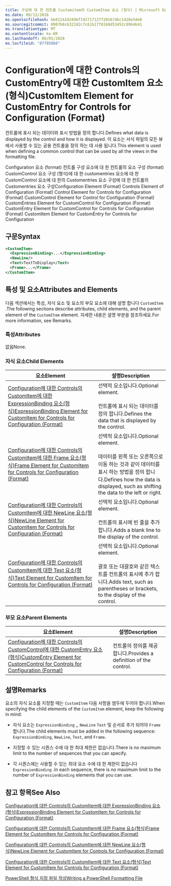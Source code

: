 ```yaml
---
title: 구성에 대 한 컨트롤 Customitem의 CustomItem 요소 (형식) | Microsoft Docs
ms.date: 09/13/2016
ms.openlocfilehash: bb8124242496f192717127f201674bc1428e5de0
ms.sourcegitcommit: 0907b8c6322d2c7c61b17f8168d53452c8964b41
ms.translationtype: MT
ms.contentlocale: ko-KR
ms.lasthandoff: 08/05/2020
ms.locfileid: "87785866"
---
```

# <a name="customitem-element-for-customentry-for-controls-for-configuration-format"></a><span data-ttu-id="fd71f-102">Configuration에 대한 Controls의 CustomEntry에 대한 CustomItem 요소(형식)</span><span class="sxs-lookup"><span data-stu-id="fd71f-102">CustomItem Element for CustomEntry for Controls for Configuration (Format)</span></span>

<span data-ttu-id="fd71f-103">컨트롤에 표시 되는 데이터와 표시 방법을 정의 합니다.</span><span class="sxs-lookup"><span data-stu-id="fd71f-103">Defines what data is displayed by the control and how it is displayed.</span></span> <span data-ttu-id="fd71f-104">이 요소는 서식 파일의 모든 뷰에서 사용할 수 있는 공용 컨트롤을 정의 하는 데 사용 됩니다.</span><span class="sxs-lookup"><span data-stu-id="fd71f-104">This element is used when defining a common control that can be used by all the views in the formatting file.</span></span>

<span data-ttu-id="fd71f-105">Configuration 요소 (format) 컨트롤 구성 요소에 대 한 컨트롤의 요소 구성 (format) CustomControl 요소 구성 (형식)에 대 한 customentries 요소에 대 한 CustomControl 요소에 대 한의 Customentries 요소 구성에 대 한 컨트롤의 Customentries 요소 구성</span><span class="sxs-lookup"><span data-stu-id="fd71f-105">Configuration Element (Format) Controls Element of Configuration (Format) Control Element for Controls for Configuration (Format) CustomControl Element for Control for Configuration (Format) CustomEntries Element for CustomControl for Configuration (Format) CustomEntry Element for CustomControl for Controls for Configuration (Format) CustomItem Element for CustomEntry for Controls for Configuration</span></span>

## <a name="syntax"></a><span data-ttu-id="fd71f-106">구문</span><span class="sxs-lookup"><span data-stu-id="fd71f-106">Syntax</span></span>

```xml
<CustomItem>
  <ExpressionBinding>...</ExpressionBinding>
  <NewLine/>
  <Text>TextToDisplay</Text>
  <Frame>...</Frame>
</CustomItem>
```

## <a name="attributes-and-elements"></a><span data-ttu-id="fd71f-107">특성 및 요소</span><span class="sxs-lookup"><span data-stu-id="fd71f-107">Attributes and Elements</span></span>

<span data-ttu-id="fd71f-108">다음 섹션에서는 특성, 자식 요소 및 요소의 부모 요소에 대해 설명 합니다 `CustomItem` .</span><span class="sxs-lookup"><span data-stu-id="fd71f-108">The following sections describe attributes, child elements, and the parent element of the `CustomItem` element.</span></span> <span data-ttu-id="fd71f-109">자세한 내용은 설명 부분을 참조하세요.</span><span class="sxs-lookup"><span data-stu-id="fd71f-109">For more information, see Remarks.</span></span>

### <a name="attributes"></a><span data-ttu-id="fd71f-110">특성</span><span class="sxs-lookup"><span data-stu-id="fd71f-110">Attributes</span></span>

<span data-ttu-id="fd71f-111">없음</span><span class="sxs-lookup"><span data-stu-id="fd71f-111">None.</span></span>

### <a name="child-elements"></a><span data-ttu-id="fd71f-112">자식 요소</span><span class="sxs-lookup"><span data-stu-id="fd71f-112">Child Elements</span></span>

|<span data-ttu-id="fd71f-113">요소</span><span class="sxs-lookup"><span data-stu-id="fd71f-113">Element</span></span>|<span data-ttu-id="fd71f-114">설명</span><span class="sxs-lookup"><span data-stu-id="fd71f-114">Description</span></span>|
|-------------|-----------------|
|[<span data-ttu-id="fd71f-115">Configuration에 대한 Controls의 CustomItem에 대한 ExpressionBinding 요소(형식)</span><span class="sxs-lookup"><span data-stu-id="fd71f-115">ExpressionBinding Element for CustomItem for Controls for Configuration (Format)</span></span>](./expressionbinding-element-for-customitem-for-controls-for-configuration-format.md)|<span data-ttu-id="fd71f-116">선택적 요소입니다.</span><span class="sxs-lookup"><span data-stu-id="fd71f-116">Optional element.</span></span><br /><br /> <span data-ttu-id="fd71f-117">컨트롤에 표시 되는 데이터를 정의 합니다.</span><span class="sxs-lookup"><span data-stu-id="fd71f-117">Defines the data that is displayed by the control.</span></span>|
|[<span data-ttu-id="fd71f-118">Configuration에 대한 Controls의 CustomItem에 대한 Frame 요소(형식)</span><span class="sxs-lookup"><span data-stu-id="fd71f-118">Frame Element for CustomItem for Controls for Configuration (Format)</span></span>](./frame-element-for-customitem-for-controls-for-configuration-format.md)|<span data-ttu-id="fd71f-119">선택적 요소입니다.</span><span class="sxs-lookup"><span data-stu-id="fd71f-119">Optional element.</span></span><br /><br /> <span data-ttu-id="fd71f-120">데이터를 왼쪽 또는 오른쪽으로 이동 하는 것과 같이 데이터를 표시 하는 방법을 정의 합니다.</span><span class="sxs-lookup"><span data-stu-id="fd71f-120">Defines how the data is displayed, such as shifting the data to the left or right.</span></span>|
|[<span data-ttu-id="fd71f-121">Configuration에 대한 Controls의 CustomItem에 대한 NewLine 요소(형식)</span><span class="sxs-lookup"><span data-stu-id="fd71f-121">NewLine Element for CustomItem for Controls for Configuration (Format)</span></span>](./newline-element-for-customitem-for-controls-for-configuration-format.md)|<span data-ttu-id="fd71f-122">선택적 요소입니다.</span><span class="sxs-lookup"><span data-stu-id="fd71f-122">Optional element.</span></span><br /><br /> <span data-ttu-id="fd71f-123">컨트롤의 표시에 빈 줄을 추가 합니다.</span><span class="sxs-lookup"><span data-stu-id="fd71f-123">Adds a blank line to the display of the control.</span></span>|
|[<span data-ttu-id="fd71f-124">Configuration에 대한 Controls의 CustomItem에 대한 Text 요소(형식)</span><span class="sxs-lookup"><span data-stu-id="fd71f-124">Text Element for CustomItem for Controls for Configuration (Format)</span></span>](./text-element-for-customitem-for-controls-for-configuration-format.md)|<span data-ttu-id="fd71f-125">선택적 요소입니다.</span><span class="sxs-lookup"><span data-stu-id="fd71f-125">Optional element.</span></span><br /><br /> <span data-ttu-id="fd71f-126">괄호 또는 대괄호와 같은 텍스트를 컨트롤의 표시에 추가 합니다.</span><span class="sxs-lookup"><span data-stu-id="fd71f-126">Adds text, such as parentheses or brackets, to the display of the control.</span></span>|

### <a name="parent-elements"></a><span data-ttu-id="fd71f-127">부모 요소</span><span class="sxs-lookup"><span data-stu-id="fd71f-127">Parent Elements</span></span>

|<span data-ttu-id="fd71f-128">요소</span><span class="sxs-lookup"><span data-stu-id="fd71f-128">Element</span></span>|<span data-ttu-id="fd71f-129">설명</span><span class="sxs-lookup"><span data-stu-id="fd71f-129">Description</span></span>|
|-------------|-----------------|
|[<span data-ttu-id="fd71f-130">Configuration에 대한 Controls의 CustomControl에 대한 CustomEntry 요소(형식)</span><span class="sxs-lookup"><span data-stu-id="fd71f-130">CustomEntry Element for CustomControl for Controls for Configuration (Format)</span></span>](./customentry-element-for-customcontrol-for-controls-for-configuration-format.md)|<span data-ttu-id="fd71f-131">컨트롤의 정의를 제공 합니다.</span><span class="sxs-lookup"><span data-stu-id="fd71f-131">Provides a definition of the control.</span></span>|

## <a name="remarks"></a><span data-ttu-id="fd71f-132">설명</span><span class="sxs-lookup"><span data-stu-id="fd71f-132">Remarks</span></span>

<span data-ttu-id="fd71f-133">요소의 자식 요소를 지정할 때는 `CustomItem` 다음 사항을 염두에 두어야 합니다.</span><span class="sxs-lookup"><span data-stu-id="fd71f-133">When specifying the child elements of the `CustomItem` element, keep the following in mind:</span></span>

- <span data-ttu-id="fd71f-134">자식 요소는 `ExpressionBinding` ,, `NewLine` `Text` 및 순서로 추가 되어야 `Frame` 합니다.</span><span class="sxs-lookup"><span data-stu-id="fd71f-134">The child elements must be added in the following sequence: `ExpressionBinding`, `NewLine`, `Text`, and `Frame`.</span></span>

- <span data-ttu-id="fd71f-135">지정할 수 있는 시퀀스 수에 대 한 최대 제한은 없습니다.</span><span class="sxs-lookup"><span data-stu-id="fd71f-135">There is no maximum limit to the number of sequences that you can specify.</span></span>

- <span data-ttu-id="fd71f-136">각 시퀀스에는 사용할 수 있는 최대 요소 수에 대 한 제한이 없습니다 `ExpressionBinding` .</span><span class="sxs-lookup"><span data-stu-id="fd71f-136">In each sequence, there is no maximum limit to the number of `ExpressionBinding` elements that you can use.</span></span>

## <a name="see-also"></a><span data-ttu-id="fd71f-137">참고 항목</span><span class="sxs-lookup"><span data-stu-id="fd71f-137">See Also</span></span>

[<span data-ttu-id="fd71f-138">Configuration에 대한 Controls의 CustomItem에 대한 ExpressionBinding 요소(형식)</span><span class="sxs-lookup"><span data-stu-id="fd71f-138">ExpressionBinding Element for CustomItem for Controls for Configuration (Format)</span></span>](./expressionbinding-element-for-customitem-for-controls-for-configuration-format.md)

[<span data-ttu-id="fd71f-139">Configuration에 대한 Controls의 CustomItem에 대한 Frame 요소(형식)</span><span class="sxs-lookup"><span data-stu-id="fd71f-139">Frame Element for CustomItem for Controls for Configuration (Format)</span></span>](./frame-element-for-customitem-for-controls-for-configuration-format.md)

[<span data-ttu-id="fd71f-140">Configuration에 대한 Controls의 CustomItem에 대한 NewLine 요소(형식)</span><span class="sxs-lookup"><span data-stu-id="fd71f-140">NewLine Element for CustomItem for Controls for Configuration (Format)</span></span>](./newline-element-for-customitem-for-controls-for-configuration-format.md)

[<span data-ttu-id="fd71f-141">Configuration에 대한 Controls의 CustomItem에 대한 Text 요소(형식)</span><span class="sxs-lookup"><span data-stu-id="fd71f-141">Text Element for CustomItem for Controls for Configuration (Format)</span></span>](./text-element-for-customitem-for-controls-for-configuration-format.md)

[<span data-ttu-id="fd71f-142">PowerShell 형식 지정 파일 작성</span><span class="sxs-lookup"><span data-stu-id="fd71f-142">Writing a PowerShell Formatting File</span></span>](./writing-a-powershell-formatting-file.md)
